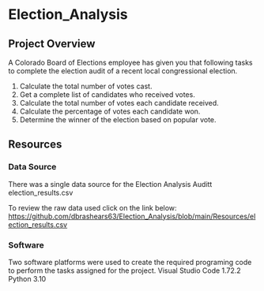 # Election_Analysis

## Project Overview
A Colorado Board of Elections employee has given you that following tasks to complete the election audit of a recent local congressional election.
1. Calculate the total number of votes cast.
2. Get a complete list of candidates who received votes.
3. Calculate the total number of votes each candidate received.
4. Calculate the percentage of votes each candidate won.
5. Determine the winner of the election based on popular vote.

## Resources

### Data Source 
There was a single data source for the Election Analysis Auditt
election_results.csv

To review the raw data used click on the link below:
https://github.com/dbrashears63/Election_Analysis/blob/main/Resources/election_results.csv

### Software
Two software platforms were used to create the required programing code to perform the tasks assigned for the project.
Visual Studio Code 1.72.2
Python 3.10
